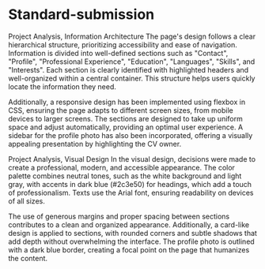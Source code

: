 # Standard-submission

Project Analysis, Information Architecture
The page's design follows a clear hierarchical structure, prioritizing accessibility and ease of navigation. Information is divided into well-defined sections such as "Contact", "Profile", "Professional Experience", "Education", "Languages", "Skills", and "Interests". Each section is clearly identified with highlighted headers and well-organized within a central container. This structure helps users quickly locate the information they need.

Additionally, a responsive design has been implemented using flexbox in CSS, ensuring the page adapts to different screen sizes, from mobile devices to larger screens. The sections are designed to take up uniform space and adjust automatically, providing an optimal user experience. A sidebar for the profile photo has also been incorporated, offering a visually appealing presentation by highlighting the CV owner.


Project Analysis, Visual Design
In the visual design, decisions were made to create a professional, modern, and accessible appearance. The color palette combines neutral tones, such as the white background and light gray, with accents in dark blue (#2c3e50) for headings, which add a touch of professionalism. Texts use the Arial font, ensuring readability on devices of all sizes.

The use of generous margins and proper spacing between sections contributes to a clean and organized appearance. Additionally, a card-like design is applied to sections, with rounded corners and subtle shadows that add depth without overwhelming the interface. The profile photo is outlined with a dark blue border, creating a focal point on the page that humanizes the content.
